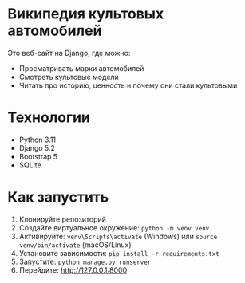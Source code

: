 # Википедия культовых автомобилей

Это веб-сайт на Django, где можно:
- Просматривать марки автомобилей
- Смотреть культовые модели
- Читать про историю, ценность и почему они стали культовыми

# Технологии
- Python 3.11
- Django 5.2
- Bootstrap 5
- SQLite

# Как запустить
1. Клонируйте репозиторий
2. Создайте виртуальное окружение: `python -m venv venv`
3. Активируйте: `venv\Scripts\activate` (Windows) или `source venv/bin/activate` (macOS/Linux)
4. Установите зависимости: `pip install -r requirements.txt`
5. Запустите: `python manage.py runserver`
6. Перейдите: http://127.0.0.1:8000
